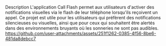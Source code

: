 Description
L'application Call Flash  permet aux utilisateurs d'activer des notifications visuelles via le flash de leur téléphone lorsqu'ils reçoivent un appel. Ce projet est utile pour les utilisateurs qui préfèrent des notifications silencieuses ou visuelles, ainsi que pour ceux qui souhaitent être alertés dans des environnements bruyants où les sonneries ne sont pas audibles.
https://github.com/user-attachments/assets/251f1262-0385-4f56-8be6-481da8debcc7

